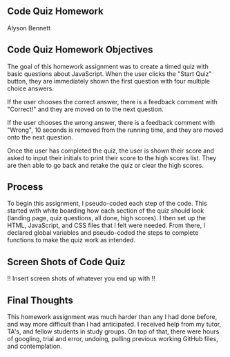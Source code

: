 ## Code Quiz Homework

Alyson Bennett

## Code Quiz Homework Objectives

The goal of this homework assignment was to create a timed quiz with basic questions about JavaScript. When the user clicks the "Start Quiz" button, they are immediately shown the first question with four multiple choice answers.

If the user chooses the correct answer, there is a feedback comment with "Correct!" and they are moved on to the next question.

If the user chooses the wrong answer, there is a feedback comment with "Wrong", 10 seconds is removed from the running time, and they are moved onto the next question. 

Once the user has completed the quiz, the user is shown their score and asked to input their initials to print their score to the high scores list. They are then able to go back and retake the quiz or clear the high scores. 

## Process

To begin this assignment, I pseudo-coded each step of the code. This started with white boarding how each section of the quiz should look (landing page, quiz questions, all done, high scores). I then set up the HTML, JavaScript, and CSS files that I felt were needed. From there, I declared global variables and pseudo-coded the steps to complete functions to make the quiz work as intended.

## Screen Shots of Code Quiz

!! Insert screen shots of whatever you end up with !!

## Final Thoughts

This homework assignment was much harder than any I had done before, and way more difficult than I had anticipated. I received help from my tutor, TA's, and fellow students in study groups. On top of that, there were hours of googling, trial and error, undoing, pulling previous working GitHub files, and contemplation.
